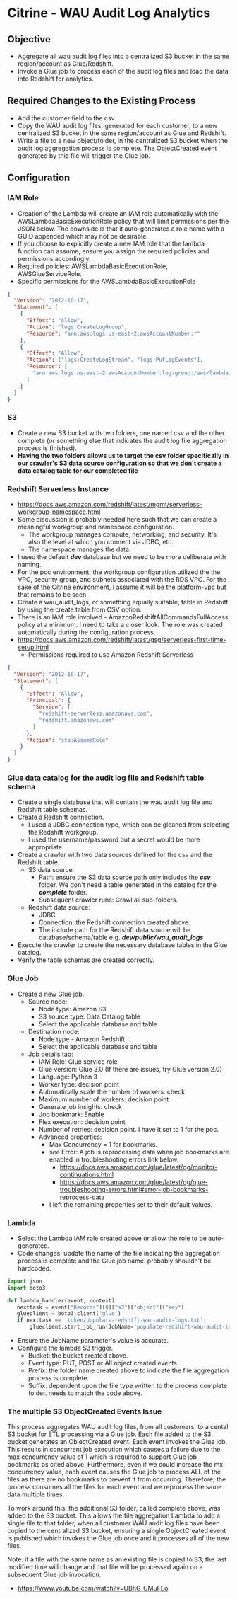# Citrine - WAU Audit Log Analytics

## Objective

- Aggregate all wau audit log files into a centralized S3 bucket in the same region/account as Glue/Redshift.
- Invoke a Glue job to process each of the audit log files and load the data into Redshift for analytics.

## Required Changes to the Existing Process

- Add the customer field to the csv.
- Copy the WAU audit log files, generated for each customer, to a new centralized S3 bucket in the same region/account as Glue and Redshift.
- Write a file to a new object/folder, in the centralized S3 bucket when the audit log aggregation process is complete. The ObjectCreated event generated by this file will trigger the Glue job.

## Configuration

### IAM Role

- Creation of the Lambda will create an IAM role automatically with the AWSLambdaBasicExecutionRole policy that will limit permissions per the JSON below. The downside is that it auto-generates a role name with a GUID appended which may not be desirable.
- If you choose to explicitly create a new IAM role that the lambda function can assume, ensure you assign the required policies and permissions accordingly.
- Required policies: AWSLambdaBasicExecutionRole, AWSGlueServiceRole.
- Specific permissions for the AWSLambdaBasicExecutionRole

```json
{
  "Version": "2012-10-17",
  "Statement": [
    {
      "Effect": "Allow",
      "Action": "logs:CreateLogGroup",
      "Resource": "arn:aws:logs:us-east-2:awsAccountNumber:*"
    },
    {
      "Effect": "Allow",
      "Action": ["logs:CreateLogStream", "logs:PutLogEvents"],
      "Resource": [
        "arn:aws:logs:us-east-2:awsAccountNumber:log-group:/aws/lambda/invoke-wau-audit-logs-glue-job:*"
      ]
    }
  ]
}
```

### S3

- Create a new S3 bucket with two folders, one named csv and the other complete (or something else that indicates the audit log file aggregation process is finished).
- **Having the two folders allows us to target the csv folder specifically in our crawler's S3 data source configuration so that we don't create a data catalog table for our completed file**

### Redshift Serverless Instance

- https://docs.aws.amazon.com/redshift/latest/mgmt/serverless-workgroup-namespace.html
- Some discussion is probably needed here such that we can create a meaningful workgroup and namespace configuration.
  - The workgroup manages compute, networking, and security. It's also the level at which you connect via JDBC, etc.
  - The namespace manages the data.
- I used the default **_dev_** database but we need to be more deliberate with naming.
- For the poc environment, the workgroup configuration utilized the the VPC, security group, and subnets associated with the RDS VPC. For the sake of the Citrine environment, I assume it will be the platform-vpc but that remains to be seen.
- Create a wau_audit_logs, or something equally suitable, table in Redshift by using the create table from CSV option.
- There is an IAM role involved - AmazonRedshiftAllCommandsFullAccess policy at a minimum. I need to take a closer look. The role was created automatically during the configuration process.
- https://docs.aws.amazon.com/redshift/latest/gsg/serverless-first-time-setup.html
  - Permissions required to use Amazon Redshift Serverless

```json
{
  "Version": "2012-10-17",
  "Statement": [
    {
      "Effect": "Allow",
      "Principal": {
        "Service": [
          "redshift-serverless.amazonaws.com",
          "redshift.amazonaws.com"
        ]
      },
      "Action": "sts:AssumeRole"
    }
  ]
}
```

### Glue data catalog for the audit log file and Redshift table schema

- Create a single database that will contain the wau audit log file and Redshift table schemas.
- Create a Redshift connection.
  - I used a JDBC connection type, which can be gleaned from selecting the Redshift workgroup.
  - I used the username/password but a secret would be more appropriate.
- Create a crawler with two data sources defined for the csv and the Redshift table.
  - S3 data source:
    - Path: ensure the S3 data source path only includes the **_csv_** folder. We don't need a table generated in the catalog for the **_complete_** folder.
    - Subsequent crawler runs: Crawl all sub-folders.
  - Redshift data source:
    - JDBC
    - Connection: the Redshift connection created above.
    - The include path for the Redshift data source will be database/schema/table e.g. **_dev/public/wau_audit_logs_**
- Execute the crawler to create the necessary database tables in the Glue catalog.
- Verify the table schemas are created correctly.

### Glue Job

- Create a new Glue job.
  - Source node:
    - Node type: Amazon S3
    - S3 source type: Data Catalog table
    - Select the applicable database and table
  - Destination node:
    - Node type - Amazon Redshift
    - Select the applicable database and table
  - Job details tab:
    - IAM Role: Glue service role
    - Glue version: Glue 3.0 (If there are issues, try Glue version 2.0)
    - Language: Python 3
    - Worker type: decision point
    - Automatically scale the number of workers: check
    - Maximum number of workers: decision point
    - Generate job insights: check
    - Job bookmark: Enable
    - Flex execution: decision point
    - Number of retries: decision point. I have it set to 1 for the poc.
    - Advanced properties:
      - Max Concurrency = 1 for bookmarks.
      - see Error: A job is reprocessing data when job bookmarks are enabled in troubleshooting errors link below.
        - https://docs.aws.amazon.com/glue/latest/dg/monitor-continuations.html
        - https://docs.aws.amazon.com/glue/latest/dg/glue-troubleshooting-errors.html#error-job-bookmarks-reprocess-data
      - I left the remaining properties set to their default values.

### Lambda

- Select the Lambda IAM role created above or allow the role to be auto-generated.
- Code changes: update the name of the file indicating the aggregation process is complete and the Glue job name. probably shouldn't be hardcoded.

```python
import json
import boto3

def lambda_handler(event, context):
   nexttask = event["Records"][0]["s3"]["object"]["key"]
   glueclient = boto3.client('glue')
   if nexttask == 'token/populate-redshift-wau-audit-logs.txt':
       glueclient.start_job_run(JobName='populate-redshift-wau-audit-logs')
```

- Ensure the JobName parameter's value is accurate.
- Configure the lambda S3 trigger.
  - Bucket: the bucket created above.
  - Event type: PUT, POST or All object created events.
  - Prefix: the folder name created above to indicate the file aggregation process is complete.
  - Suffix: dependent upon the file type written to the process complete folder. needs to match the code above.

### The multiple S3 ObjectCreated Events Issue

This process aggregates WAU audit log files, from all customers, to a cental S3 bucket for ETL processing via a Glue job. Each file added to the S3 bucket generates an ObjectCreated event. Each event invokes the Glue job. This results in concurrent job execution which causes a failure due to the max concurrency value of 1 which is required to support Glue job bookmarks as cited above.
Furthermore, even if we could increase the mx concurrency value, each event causes the Glue job to process ALL of the files as there are no bookmarks to prevent it from occurring. Therefore, the process consumes all the files for each event and we reprocess the same data multiple times.

To work around this, the additional S3 folder, called complete above, was added to the S3 bucket. This allows the file aggregation Lambda to add a single file to that folder, when all customer WAU audit log files have been copied to the centralized S3 bucket, ensuring a single ObjectCreated event is published which invokes the Glue job once and it processes all of the new files.

Note: if a file with the same name as an existing file is copied to S3, the last modified time will change and that file will be processed again on a subsequent Glue job invocation.

- https://www.youtube.com/watch?v=UBhG_UMuFEo
